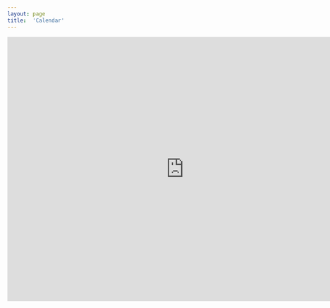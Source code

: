 ```yaml
---
layout: page
title:  'Calendar'
---
```


<iframe src="https://calendar.google.com/calendar/embed?title=Saline%20Crew&amp;height=600&amp;wkst=1&amp;bgcolor=%23FFFFFF&amp;src=salinecrew%40gmail.com&amp;color=%231B887A&amp;src=en.usa%23holiday%40group.v.calendar.google.com&amp;color=%23125A12&amp;ctz=America%2FNew_York" style="border-width:0" width="800" height="600" frameborder="0" scrolling="no"></iframe>